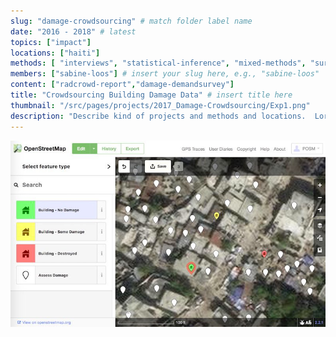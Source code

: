 ```yaml
---
slug: "damage-crowdsourcing" # match folder label name
date: "2016 - 2018" # latest 
topics: ["impact"]
locations: ["haiti"]
methods: [ "interviews", "statistical-inference", "mixed-methods", "surveys"]
members: ["sabine-loos"] # insert your slug here, e.g., "sabine-loos"
content: ["radcrowd-report","damage-demandsurvey"]
title: "Crowdsourcing Building Damage Data" # insert title here
thumbnail: "/src/pages/projects/2017_Damage-Crowdsourcing/Exp1.png"
description: "Describe kind of projects and methods and locations.  Lorem ipsum dolor sit amet, consectetur adipiscing elit ut aliquam, purus sit amet luctus venenatis, lectus magna fringilla urna, porttitor rhoncus dolor purus non enim praesent elementum facilisis leo, vel fringilla est ullamcorper eget nulla facilisi etiam dignissim diam quis enim lobortis scelerisque fermentum dui faucibus in ornare quam viverra orci sagittis eu" # insert a one sentence description here
---
```

<div class="hero-wrapper">
    <!-- Not totally sure why the public paths are failing the build rn. Todo. -->
    <img src="./Exp1.png" :style="{maxWidth: '900px', margin: '0 auto'}"/>
</div>

